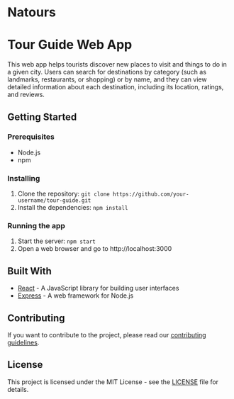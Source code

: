 # Natours

# Tour Guide Web App

This web app helps tourists discover new places to visit and things to do in a given city. Users can search for destinations by category (such as landmarks, restaurants, or shopping) or by name, and they can view detailed information about each destination, including its location, ratings, and reviews.

## Getting Started

### Prerequisites

- Node.js
- npm

### Installing

1. Clone the repository: `git clone https://github.com/your-username/tour-guide.git`
2. Install the dependencies: `npm install`

### Running the app

1. Start the server: `npm start`
2. Open a web browser and go to http://localhost:3000

## Built With

- [React](https://reactjs.org/) - A JavaScript library for building user interfaces
- [Express](https://expressjs.com/) - A web framework for Node.js

## Contributing

If you want to contribute to the project, please read our [contributing guidelines](CONTRIBUTING.md).

## License

This project is licensed under the MIT License - see the [LICENSE](LICENSE) file for details.
